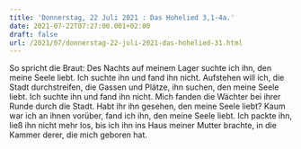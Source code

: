 ```yaml
---
title: 'Donnerstag, 22 Juli 2021 : Das Hohelied 3,1-4a.'
date: 2021-07-22T07:27:00.001+02:00
draft: false
url: /2021/07/donnerstag-22-juli-2021-das-hohelied-31.html
---
```


So spricht die Braut: Des Nachts auf meinem Lager suchte ich ihn, den meine Seele liebt. Ich suchte ihn und fand ihn nicht. Aufstehen will ich, die Stadt durchstreifen, die Gassen und Plätze, ihn suchen, den meine Seele liebt. Ich suchte ihn und fand ihn nicht. Mich fanden die Wächter bei ihrer Runde durch die Stadt. Habt ihr ihn gesehen, den meine Seele liebt? Kaum war ich an ihnen vorüber, fand ich ihn, den meine Seele liebt. Ich packte ihn, ließ ihn nicht mehr los, bis ich ihn ins Haus meiner Mutter brachte, in die Kammer derer, die mich geboren hat.